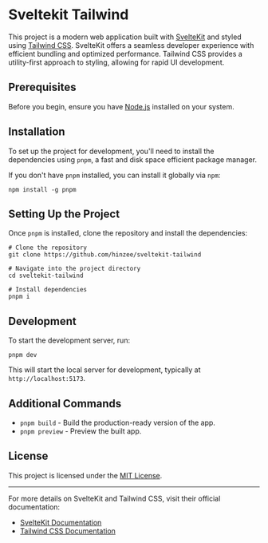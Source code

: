 # Sveltekit Tailwind

This project is a modern web application built with [SvelteKit](https://kit.svelte.dev/) and styled using [Tailwind CSS](https://tailwindcss.com/). SvelteKit offers a seamless developer experience with efficient bundling and optimized performance. Tailwind CSS provides a utility-first approach to styling, allowing for rapid UI development.

## Prerequisites

Before you begin, ensure you have [Node.js](https://nodejs.org/) installed on your system.

## Installation

To set up the project for development, you'll need to install the dependencies using `pnpm`, a fast and disk space efficient package manager.

If you don't have `pnpm` installed, you can install it globally via `npm`:

    npm install -g pnpm

## Setting Up the Project

Once `pnpm` is installed, clone the repository and install the dependencies:

    # Clone the repository
    git clone https://github.com/hinzee/sveltekit-tailwind

    # Navigate into the project directory
    cd sveltekit-tailwind

    # Install dependencies
    pnpm i

## Development

To start the development server, run:

    pnpm dev

This will start the local server for development, typically at `http://localhost:5173`.

## Additional Commands

- `pnpm build` - Build the production-ready version of the app.
- `pnpm preview` - Preview the built app.

## License

This project is licensed under the [MIT License](./LICENSE).

---

For more details on SvelteKit and Tailwind CSS, visit their official documentation:

- [SvelteKit Documentation](https://kit.svelte.dev/docs)
- [Tailwind CSS Documentation](https://tailwindcss.com/docs)
